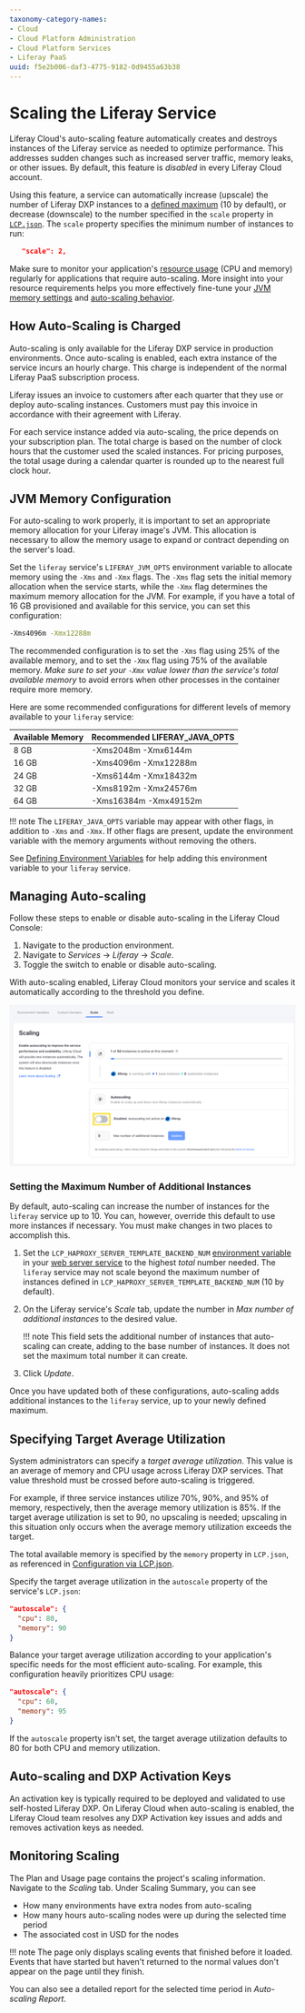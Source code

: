```yaml
---
taxonomy-category-names:
- Cloud
- Cloud Platform Administration
- Cloud Platform Services
- Liferay PaaS
uuid: f5e2b006-daf3-4775-9182-0d9455a63b38
---
```

# Scaling the Liferay Service

Liferay Cloud's auto-scaling feature automatically creates and destroys instances of the Liferay service as needed to optimize performance. This addresses sudden changes such as increased server traffic, memory leaks, or other issues. By default, this feature is *disabled* in every Liferay Cloud account.

Using this feature, a service can automatically increase (upscale) the number of Liferay DXP instances to a [defined maximum](#setting-the-maximum-number-of-additional-instances) (10 by default), or decrease (downscale) to the number specified in the `scale` property in [`LCP.json`](../reference/configuration-via-lcp-json.md). The `scale` property specifies the minimum number of instances to run:

```json
   "scale": 2,
```

Make sure to monitor your application's [resource usage](./quotas-and-resource-usage.md) (CPU and memory) regularly for applications that require auto-scaling. More insight into your resource requirements helps you more effectively fine-tune your [JVM memory settings](#jvm-memory-configuration) and [auto-scaling behavior](#specifying-target-average-utilization).

## How Auto-Scaling is Charged

Auto-scaling is only available for the Liferay DXP service in production environments. Once auto-scaling is enabled, each extra instance of the service incurs an hourly charge. This charge is independent of the normal Liferay PaaS subscription process.

Liferay issues an invoice to customers after each quarter that they use or deploy auto-scaling instances. Customers must pay this invoice in accordance with their agreement with Liferay.

For each service instance added via auto-scaling, the price depends on your subscription plan. The total charge is based on the number of clock hours that the customer used the scaled instances. For pricing purposes, the total usage during a calendar quarter is rounded up to the nearest full clock hour.

## JVM Memory Configuration

For auto-scaling to work properly, it is important to set an appropriate memory allocation for your Liferay image's JVM. This allocation is necessary to allow the memory usage to expand or contract depending on the server's load.

Set the `liferay` service's `LIFERAY_JVM_OPTS` environment variable to allocate memory using the `-Xms` and `-Xmx` flags. The `-Xms` flag sets the initial memory allocation when the service starts, while the `-Xmx` flag determines the maximum memory allocation for the JVM. For example, if you have a total of 16 GB provisioned and available for this service, you can set this configuration:

```bash
-Xms4096m -Xmx12288m
```

The recommended configuration is to set the `-Xms` flag using 25% of the available memory, and to set the `-Xmx` flag using 75% of the available memory. *Make sure to set your `-Xmx` value lower than the service's total available memory* to avoid errors when other processes in the container require more memory.

Here are some recommended configurations for different levels of memory available to your `liferay` service:

| **Available Memory** | **Recommended LIFERAY_JAVA_OPTS** |
| :------------------- | :-------------------------------- |
| 8 GB                 | -Xms2048m -Xmx6144m               |
| 16 GB                | -Xms4096m -Xmx12288m              |
| 24 GB                | -Xms6144m -Xmx18432m              |
| 32 GB                | -Xms8192m -Xmx24576m              |
| 64 GB                | -Xms16384m -Xmx49152m             |

!!! note
    The `LIFERAY_JAVA_OPTS` variable may appear with other flags, in addition to `-Xms` and `-Xmx`. If other flags are present, update the environment variable with the memory arguments without removing the others.

See [Defining Environment Variables](../reference/defining-environment-variables.md) for help adding this environment variable to your `liferay` service.

## Managing Auto-scaling

Follow these steps to enable or disable auto-scaling in the Liferay Cloud Console:

1. Navigate to the production environment.
1. Navigate to *Services* &rarr; *Liferay* &rarr; *Scale*.
1. Toggle the switch to enable or disable auto-scaling.

With auto-scaling enabled, Liferay Cloud monitors your service and scales it automatically according to the threshold you define.

![Enable or disable auto-scaling from your service's Scale tab.](./scaling-the-liferay-service/images/01.png)

### Setting the Maximum Number of Additional Instances

By default, auto-scaling can increase the number of instances for the `liferay` service up to 10. You can, however, override this default to use more instances if necessary. You must make changes in two places to accomplish this.

1. Set the `LCP_HAPROXY_SERVER_TEMPLATE_BACKEND_NUM` [environment variable](../reference/defining-environment-variables.md) in your [web server service](../platform-services/web-server-service.md) to the highest *total* number needed. The `liferay` service may not scale beyond the maximum number of instances defined in `LCP_HAPROXY_SERVER_TEMPLATE_BACKEND_NUM` (10 by default).

1. On the Liferay service's *Scale* tab, update the number in *Max number of additional instances* to the desired value.

   !!! note
       This field sets the additional number of instances that auto-scaling can create, adding to the base number of instances. It does not set the maximum total number it can create.

1. Click *Update*.

Once you have updated both of these configurations, auto-scaling adds additional instances to the `liferay` service, up to your newly defined maximum.

## Specifying Target Average Utilization

System administrators can specify a *target average utilization*. This value is an average of memory and CPU usage across Liferay DXP services. That value threshold must be crossed before auto-scaling is triggered.

For example, if three service instances utilize 70%, 90%, and 95% of memory, respectively, then the average memory utilization is 85%. If the target average utilization is set to 90, no upscaling is needed; upscaling in this situation only occurs when the average memory utilization exceeds the target.

The total available memory is specified by the `memory` property in `LCP.json`, as referenced in [Configuration via LCP.json](../reference/configuration-via-lcp-json.md).

Specify the target average utilization in the `autoscale` property of the service's `LCP.json`:

```json
"autoscale": {
  "cpu": 80,
  "memory": 90
}
```

Balance your target average utilization according to your application's specific needs for the most efficient auto-scaling. For example, this configuration heavily prioritizes CPU usage:

```json
"autoscale": {
  "cpu": 60,
  "memory": 95
}
```

If the `autoscale` property isn't set, the target average utilization defaults to 80 for both CPU and memory utilization.

## Auto-scaling and DXP Activation Keys

An activation key is typically required to be deployed and validated to use self-hosted Liferay DXP. On Liferay Cloud when auto-scaling is enabled, the Liferay Cloud team resolves any DXP Activation key issues and adds and removes activation keys as needed.

## Monitoring Scaling

The Plan and Usage page contains the project's scaling information. Navigate to the *Scaling* tab. Under Scaling Summary, you can see

- How many environments have extra nodes from auto-scaling
- How many hours auto-scaling nodes were up during the selected time period
- The associated cost in USD for the nodes

!!! note
    The page only displays scaling events that finished before it loaded. Events that have started but haven't returned to the normal values don't appear on the page until they finish.

You can also see a detailed report for the selected time period in *Auto-scaling Report*.
